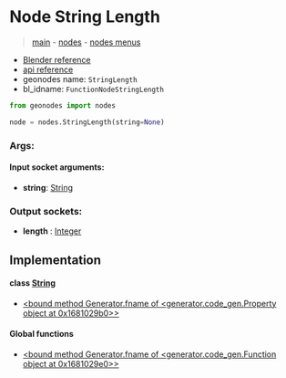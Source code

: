 # Node String Length

> [main](../structure.md) - [nodes](nodes.md) - [nodes menus](nodes_menus.md)

- [Blender reference](https://docs.blender.org/manual/en/latest/modeling/geometry_nodes/text/string_length.html)
- [api reference](https://docs.blender.org/api/current/bpy.types.FunctionNodeStringLength.html)
- geonodes name: `StringLength`
- bl_idname: `FunctionNodeStringLength`

```python
from geonodes import nodes

node = nodes.StringLength(string=None)
```

### Args:

#### Input socket arguments:

- **string**: [String](String.md)

### Output sockets:

- **length** : [Integer](Integer.md)

## Implementation

#### class [String](String.md)

 - [<bound method Generator.fname of <generator.code_gen.Property object at 0x1681029b0>>](String.md#length-property)
#### Global functions

 - [<bound method Generator.fname of <generator.code_gen.Function object at 0x1681029e0>>](function.md#string_length)
